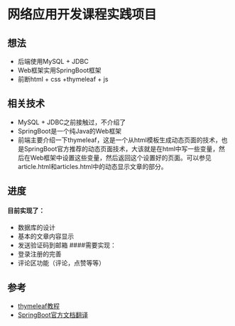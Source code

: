 # 网络应用开发课程实践项目
## 想法
+ 后端使用MySQL + JDBC
+ Web框架实用SpringBoot框架
+ 前断html + css +thymeleaf + js

## 相关技术
+ MySQL + JDBC之前接触过，不介绍了
+ SpringBoot是一个纯Java的Web框架
+ 前端主要介绍一下thymeleaf，这是一个从html模板生成动态页面的技术，也是SpringBoot官方推荐的动态页面技术，大该就是在html中写一些变量，然后在Web框架中设置这些变量，然后返回这个设置好的页面。可以参见article.html和articles.html中的动态显示文章的部分。
## 进度
#### 目前实现了：
+ 数据库的设计
+ 基本的文章内容显示
+  发送验证码到邮箱
####需要实现：
+ 登录注册的完善
+ 评论区功能（评论，点赞等等）
## 参考
+ [thymeleaf教程](https://www.baeldung.com/tag/thymeleaf/)
+ [SpringBoot官方文档翻译](http://blog.geekidentity.com/spring/spring_boot_translation/)


